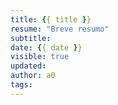 ```yaml
---
title: {{ title }}
resume: "Breve resumo"
subtitle:
date: {{ date }}
visible: true
updated:
author: a0
tags:
---
```

